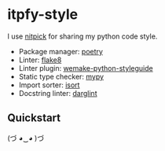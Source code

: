 # itpfy-style

I use [nitpick](https://wemake-python-styleguide.readthedocs.io/en/latest/pages/usage/integrations/nitpick.html) for sharing my python code style.

- Package manager: [poetry](https://github.com/python-poetry/poetry)
- Linter: [flake8](https://github.com/pycqa/flake8)
- Linter plugin: [wemake-python-styleguide](https://github.com/wemake-services/wemake-python-styleguide)
- Static type checker: [mypy](https://github.com/python/mypy)
- Import sorter: [isort](https://github.com/PyCQA/isort)
- Docstring linter: [darglint](https://github.com/terrencepreilly/darglint)

## Quickstart




(づ ◕‿◕ )づ
